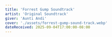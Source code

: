 ```yaml
---
title: 'Forrest Gump Soundtrack'
artist: 'Original Soundtrack'
giver: 'Aunti Andi'
cover: './assets/forrest-gump-sound-track.webp'
dateReceived: 2025-09-04T17:00:00-08:00
---
```

